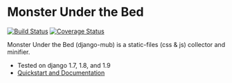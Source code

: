Monster Under the Bed
=====================

[![Build Status](https://travis-ci.org/Brant/django-mub.svg?branch=master)](https://travis-ci.org/Brant/django-mub) [![Coverage Status](https://coveralls.io/repos/github/Brant/django-mub/badge.svg?branch=master)](https://coveralls.io/github/Brant/django-mub?branch=master)

Monster Under the Bed (django-mub) is a static-files (css &amp; js) collector and minifier.

- Tested on django 1.7, 1.8, and 1.9
- [Quickstart and Documentation](http://brant.github.io/django-mub/)
